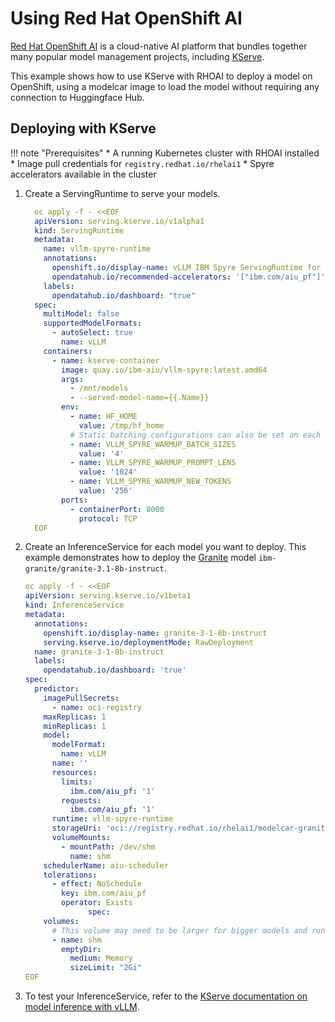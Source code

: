 # Using Red Hat OpenShift AI

[Red Hat OpenShift AI](https://www.redhat.com/en/products/ai/openshift-ai) is a cloud-native AI platform that bundles together many popular model management projects, including [KServe](https://kserve.github.io/website/latest/).

This example shows how to use KServe with RHOAI to deploy a model on OpenShift, using a modelcar image to load the model without requiring any connection to Huggingface Hub.

## Deploying with KServe

!!! note "Prerequisites"
    * A running Kubernetes cluster with RHOAI installed
    * Image pull credentials for `registry.redhat.io/rhelai1`
    * Spyre accelerators available in the cluster

<!-- TODO: Link to public docs for cluster setup -->

1. Create a ServingRuntime to serve your models.

      ```yaml
        oc apply -f - <<EOF
        apiVersion: serving.kserve.io/v1alpha1
        kind: ServingRuntime
        metadata:
          name: vllm-spyre-runtime
          annotations:
            openshift.io/display-name: vLLM IBM Spyre ServingRuntime for KServe
            opendatahub.io/recommended-accelerators: '["ibm.com/aiu_pf"]'
          labels:
            opendatahub.io/dashboard: "true"
        spec:
          multiModel: false
          supportedModelFormats:
            - autoSelect: true
              name: vLLM
          containers:
            - name: kserve-container
              image: quay.io/ibm-aiu/vllm-spyre:latest.amd64
              args:
                - /mnt/models
                - --served-model-name={{.Name}}
              env:
                - name: HF_HOME
                  value: /tmp/hf_home
                # Static batching configurations can also be set on each InferenceService
                - name: VLLM_SPYRE_WARMUP_BATCH_SIZES
                  value: '4'
                - name: VLLM_SPYRE_WARMUP_PROMPT_LENS
                  value: '1024'
                - name: VLLM_SPYRE_WARMUP_NEW_TOKENS
                  value: '256'
              ports:
                - containerPort: 8000
                  protocol: TCP
        EOF
      ```

2. Create an InferenceService for each model you want to deploy. This example demonstrates how to deploy the [Granite](https://www.ibm.com/granite) model `ibm-granite/granite-3.1-8b-instruct`.

      ```yaml
      oc apply -f - <<EOF
      apiVersion: serving.kserve.io/v1beta1
      kind: InferenceService
      metadata:
        annotations:
          openshift.io/display-name: granite-3-1-8b-instruct
          serving.kserve.io/deploymentMode: RawDeployment
        name: granite-3-1-8b-instruct
        labels:
          opendatahub.io/dashboard: 'true'
      spec:
        predictor:
          imagePullSecrets:
            - name: oci-registry
          maxReplicas: 1
          minReplicas: 1
          model:
            modelFormat:
              name: vLLM
            name: ''
            resources:
              limits:
                ibm.com/aiu_pf: '1'
              requests:
                ibm.com/aiu_pf: '1'
            runtime: vllm-spyre-runtime
            storageUri: 'oci://registry.redhat.io/rhelai1/modelcar-granite-3-1-8b-instruct:1.5'
            volumeMounts:
              - mountPath: /dev/shm
                name: shm
          schedulerName: aiu-scheduler
          tolerations:
            - effect: NoSchedule
              key: ibm.com/aiu_pf
              operator: Exists
                    spec:
          volumes:
            # This volume may need to be larger for bigger models and running tensor-parallel inference with more cards
            - name: shm
              emptyDir:
                medium: Memory
                sizeLimit: "2Gi"
      EOF
      ```

3. To test your InferenceService, refer to the [KServe documentation on model inference with vLLM](https://kserve.github.io/website/latest/modelserving/v1beta1/llm/huggingface/text_generation/#perform-model-inference_1).
